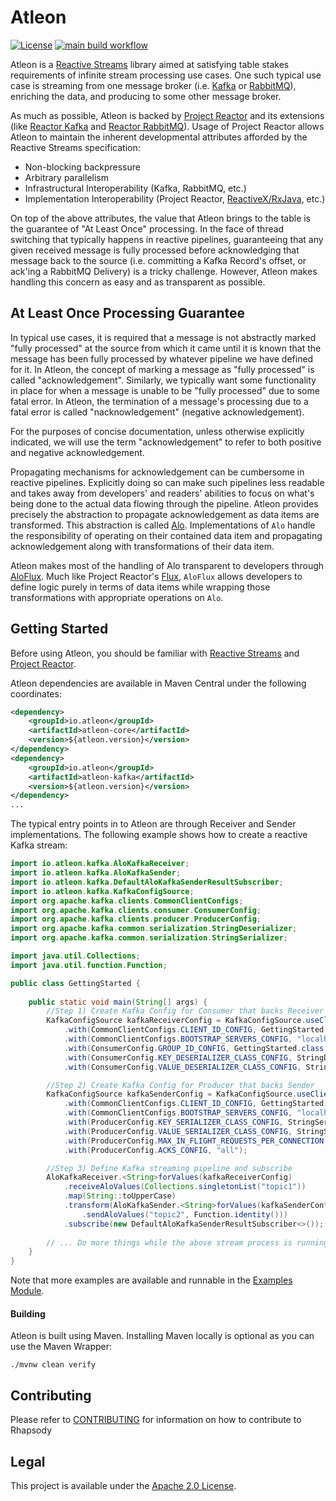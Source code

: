 # Atleon
[![License](https://img.shields.io/badge/License-Apache%202.0-blue.svg)](https://opensource.org/licenses/Apache-2.0)
[![main build workflow](https://github.com/atleon/atleon/actions/workflows/build.yml/badge.svg?branch=main)](https://github.com/atleon/atleon/actions/workflows/build.yml)


Atleon is a [Reactive Streams](https://www.reactive-streams.org/) library aimed at satisfying table stakes requirements of infinite stream processing use cases. One such typical use case is streaming from one message broker (i.e. [Kafka](https://kafka.apache.org/) or [RabbitMQ](https://www.rabbitmq.com/)), enriching the data, and producing to some other message broker.

As much as possible, Atleon is backed by [Project Reactor](https://projectreactor.io/) and its extensions (like [Reactor Kafka](https://github.com/reactor/reactor-kafka) and [Reactor RabbitMQ](https://github.com/reactor/reactor-rabbitmq)). Usage of Project Reactor allows Atleon to maintain the inherent developmental attributes afforded by the Reactive Streams specification:
* Non-blocking backpressure
* Arbitrary parallelism
* Infrastructural Interoperability (Kafka, RabbitMQ, etc.)
* Implementation Interoperability (Project Reactor, [ReactiveX/RxJava](https://github.com/ReactiveX/RxJava), etc.)

On top of the above attributes, the value that Atleon brings to the table is the guarantee of "At Least Once" processing. In the face of thread switching that typically happens in reactive pipelines, guaranteeing that any given received message is fully processed before acknowledging that message back to the source (i.e. committing a Kafka Record's offset, or ack'ing a RabbitMQ Delivery) is a tricky challenge. However, Atleon makes handling this concern as easy and as transparent as possible.

## At Least Once Processing Guarantee

In typical use cases, it is required that a message is not abstractly marked "fully processed" at the source from which it came until it is known that the message has been fully processed by whatever pipeline we have defined for it. In Atleon, the concept of marking a message as "fully processed" is called "acknowledgement". Similarly, we typically want some functionality in place for when a message is unable to be "fully processed" due to some fatal error. In Atleon, the termination of a message's processing due to a fatal error is called "nacknowledgement" (negative acknowledgement).

For the purposes of concise documentation, unless otherwise explicitly indicated, we will use the term "acknowledgement" to refer to both positive and negative acknowledgement.

Propagating mechanisms for acknowledgement can be cumbersome in reactive pipelines. Explicitly doing so can make such pipelines less readable and takes away from developers' and readers' abilities to focus on what's being done to the actual data flowing through the pipeline. Atleon provides precisely the abstraction to propagate acknowledgement as data items are transformed. This abstraction is called [Alo](core/src/main/java/io/atleon/core/Alo.java). Implementations of `Alo` handle the responsibility of operating on their contained data item and propagating acknowledgement along with transformations of their data item.

Atleon makes most of the handling of Alo transparent to developers through [AloFlux](core/src/main/java/io/atleon/core/AloFlux.java). Much like Project Reactor's [Flux](https://javadoc.io/doc/io.projectreactor/reactor-core/latest/reactor/core/publisher/Flux.html), `AloFlux` allows developers to define logic purely in terms of data items while wrapping those transformations with appropriate operations on `Alo`.

## Getting Started

Before using Atleon, you should be familiar with [Reactive Streams]() and [Project Reactor]().

Atleon dependencies are available in Maven Central under the following coordinates:

```xml
<dependency>
    <groupId>io.atleon</groupId>
    <artifactId>atleon-core</artifactId>
    <version>${atleon.version}</version>
</dependency>
<dependency>
    <groupId>io.atleon</groupId>
    <artifactId>atleon-kafka</artifactId>
    <version>${atleon.version}</version>
</dependency>
...
```

The typical entry points in to Atleon are through Receiver and Sender implementations. The following example shows how to create a reactive Kafka stream:

```java
import io.atleon.kafka.AloKafkaReceiver;
import io.atleon.kafka.AloKafkaSender;
import io.atleon.kafka.DefaultAloKafkaSenderResultSubscriber;
import io.atleon.kafka.KafkaConfigSource;
import org.apache.kafka.clients.CommonClientConfigs;
import org.apache.kafka.clients.consumer.ConsumerConfig;
import org.apache.kafka.clients.producer.ProducerConfig;
import org.apache.kafka.common.serialization.StringDeserializer;
import org.apache.kafka.common.serialization.StringSerializer;

import java.util.Collections;
import java.util.function.Function;

public class GettingStarted {
    
    public static void main(String[] args) {
        //Step 1) Create Kafka Config for Consumer that backs Receiver
        KafkaConfigSource kafkaReceiverConfig = KafkaConfigSource.useClientIdAsName()
            .with(CommonClientConfigs.CLIENT_ID_CONFIG, GettingStarted.class.getSimpleName())
            .with(CommonClientConfigs.BOOTSTRAP_SERVERS_CONFIG, "localhost:9092")
            .with(ConsumerConfig.GROUP_ID_CONFIG, GettingStarted.class.getSimpleName())
            .with(ConsumerConfig.KEY_DESERIALIZER_CLASS_CONFIG, StringDeserializer.class.getName())
            .with(ConsumerConfig.VALUE_DESERIALIZER_CLASS_CONFIG, StringDeserializer.class.getName());

        //Step 2) Create Kafka Config for Producer that backs Sender
        KafkaConfigSource kafkaSenderConfig = KafkaConfigSource.useClientIdAsName()
            .with(CommonClientConfigs.CLIENT_ID_CONFIG, GettingStarted.class.getSimpleName())
            .with(CommonClientConfigs.BOOTSTRAP_SERVERS_CONFIG, "localhost:9092")
            .with(ProducerConfig.KEY_SERIALIZER_CLASS_CONFIG, StringSerializer.class.getName())
            .with(ProducerConfig.VALUE_SERIALIZER_CLASS_CONFIG, StringSerializer.class.getName())
            .with(ProducerConfig.MAX_IN_FLIGHT_REQUESTS_PER_CONNECTION, 1)
            .with(ProducerConfig.ACKS_CONFIG, "all");

        //Step 3) Define Kafka streaming pipeline and subscribe
        AloKafkaReceiver.<String>forValues(kafkaReceiverConfig)
            .receiveAloValues(Collections.singletonList("topic1"))
            .map(String::toUpperCase)
            .transform(AloKafkaSender.<String>forValues(kafkaSenderConfig)
                .sendAloValues("topic2", Function.identity()))
            .subscribe(new DefaultAloKafkaSenderResultSubscriber<>());
        
        // ... Do more things while the above stream process is running ...
    }
}
```

Note that more examples are available and runnable in the [Examples Module](examples).

#### Building

Atleon is built using Maven. Installing Maven locally is optional as you can use the Maven Wrapper:

```$bash
./mvnw clean verify
```

## Contributing

Please refer to [CONTRIBUTING](CONTRIBUTING.md) for information on how to contribute to Rhapsody

## Legal

This project is available under the [Apache 2.0 License](http://www.apache.org/licenses/LICENSE-2.0.html).